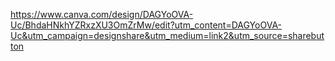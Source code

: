 https://www.canva.com/design/DAGYoOVA-Uc/BhdaHNkhYZRxzXU3OmZrMw/edit?utm_content=DAGYoOVA-Uc&utm_campaign=designshare&utm_medium=link2&utm_source=sharebutton
